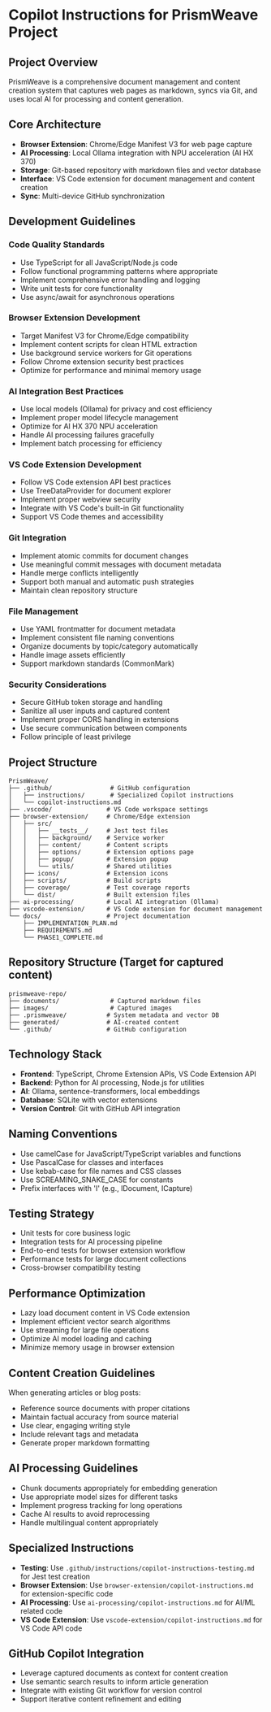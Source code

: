 # Copilot Instructions for PrismWeave Project

<!-- Use this file to provide workspace-specific custom instructions to Copilot. For more details, visit https://code.visualstudio.com/docs/copilot/copilot-customization#_use-a-githubcopilotinstructionsmd-file -->

## Project Overview
PrismWeave is a comprehensive document management and content creation system that captures web pages as markdown, syncs via Git, and uses local AI for processing and content generation.

## Core Architecture
- **Browser Extension**: Chrome/Edge Manifest V3 for web page capture
- **AI Processing**: Local Ollama integration with NPU acceleration (AI HX 370)
- **Storage**: Git-based repository with markdown files and vector database
- **Interface**: VS Code extension for document management and content creation
- **Sync**: Multi-device GitHub synchronization

## Development Guidelines

### Code Quality Standards
- Use TypeScript for all JavaScript/Node.js code
- Follow functional programming patterns where appropriate
- Implement comprehensive error handling and logging
- Write unit tests for core functionality
- Use async/await for asynchronous operations

### Browser Extension Development
- Target Manifest V3 for Chrome/Edge compatibility
- Implement content scripts for clean HTML extraction
- Use background service workers for Git operations
- Follow Chrome extension security best practices
- Optimize for performance and minimal memory usage

### AI Integration Best Practices
- Use local models (Ollama) for privacy and cost efficiency
- Implement proper model lifecycle management
- Optimize for AI HX 370 NPU acceleration
- Handle AI processing failures gracefully
- Implement batch processing for efficiency

### VS Code Extension Development
- Follow VS Code extension API best practices
- Use TreeDataProvider for document explorer
- Implement proper webview security
- Integrate with VS Code's built-in Git functionality
- Support VS Code themes and accessibility

### Git Integration
- Implement atomic commits for document changes
- Use meaningful commit messages with document metadata
- Handle merge conflicts intelligently
- Support both manual and automatic push strategies
- Maintain clean repository structure

### File Management
- Use YAML frontmatter for document metadata
- Implement consistent file naming conventions
- Organize documents by topic/category automatically
- Handle image assets efficiently
- Support markdown standards (CommonMark)

### Security Considerations
- Secure GitHub token storage and handling
- Sanitize all user inputs and captured content
- Implement proper CORS handling in extensions
- Use secure communication between components
- Follow principle of least privilege

## Project Structure
```
PrismWeave/
├── .github/                # GitHub configuration
│   ├── instructions/       # Specialized Copilot instructions
│   └── copilot-instructions.md
├── .vscode/               # VS Code workspace settings
├── browser-extension/     # Chrome/Edge extension
│   ├── src/
│   │   ├── __tests__/     # Jest test files
│   │   ├── background/    # Service worker
│   │   ├── content/       # Content scripts
│   │   ├── options/       # Extension options page
│   │   ├── popup/         # Extension popup
│   │   └── utils/         # Shared utilities
│   ├── icons/             # Extension icons
│   ├── scripts/           # Build scripts
│   ├── coverage/          # Test coverage reports
│   └── dist/              # Built extension files
├── ai-processing/         # Local AI integration (Ollama)
├── vscode-extension/      # VS Code extension for document management
└── docs/                  # Project documentation
    ├── IMPLEMENTATION_PLAN.md
    ├── REQUIREMENTS.md
    └── PHASE1_COMPLETE.md
```

## Repository Structure (Target for captured content)
```
prismweave-repo/
├── documents/              # Captured markdown files
├── images/                 # Captured images  
├── .prismweave/           # System metadata and vector DB
├── generated/             # AI-created content
└── .github/               # GitHub configuration
```

## Technology Stack
- **Frontend**: TypeScript, Chrome Extension APIs, VS Code Extension API
- **Backend**: Python for AI processing, Node.js for utilities
- **AI**: Ollama, sentence-transformers, local embeddings
- **Database**: SQLite with vector extensions
- **Version Control**: Git with GitHub API integration

## Naming Conventions
- Use camelCase for JavaScript/TypeScript variables and functions
- Use PascalCase for classes and interfaces
- Use kebab-case for file names and CSS classes
- Use SCREAMING_SNAKE_CASE for constants
- Prefix interfaces with 'I' (e.g., IDocument, ICapture)

## Testing Strategy
- Unit tests for core business logic
- Integration tests for AI processing pipeline
- End-to-end tests for browser extension workflow
- Performance tests for large document collections
- Cross-browser compatibility testing

## Performance Optimization
- Lazy load document content in VS Code extension
- Implement efficient vector search algorithms
- Use streaming for large file operations
- Optimize AI model loading and caching
- Minimize memory usage in browser extension

## Content Creation Guidelines
When generating articles or blog posts:
- Reference source documents with proper citations
- Maintain factual accuracy from source material
- Use clear, engaging writing style
- Include relevant tags and metadata
- Generate proper markdown formatting

## AI Processing Guidelines
- Chunk documents appropriately for embedding generation
- Use appropriate model sizes for different tasks
- Implement progress tracking for long operations
- Cache AI results to avoid reprocessing
- Handle multilingual content appropriately

## Specialized Instructions
- **Testing**: Use `.github/instructions/copilot-instructions-testing.md` for Jest test creation
- **Browser Extension**: Use `browser-extension/copilot-instructions.md` for extension-specific code
- **AI Processing**: Use `ai-processing/copilot-instructions.md` for AI/ML related code
- **VS Code Extension**: Use `vscode-extension/copilot-instructions.md` for VS Code API code

## GitHub Copilot Integration
- Leverage captured documents as context for content creation
- Use semantic search results to inform article generation
- Integrate with existing Git workflow for version control
- Support iterative content refinement and editing
